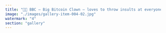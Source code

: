 ```yaml
---
title: "🤡✨ BBC — Big Bitcoin Clown — loves to throw insults at everyone.<br /><br />👉 “You’re dumb!”<br />👉 “You’re broke!”<br />👉 “You don’t get it!”<br /><br />But here’s the truth:<br />Every insult BBC throws…<br /><br />👉 …is exactly what he fears about himself.<br /><br />He’s not fighting you.<br />He’s fighting the mirror.<br /><br />The louder the clown shouts, the more he tells on himself.<br /><br />🔹 Insult projection: standard clown protocol.<br /><br /><br />#Bitcoin <br />#BBC <br />#BigBitcoinClown <br />#Projection <br />#Satire"
image: "./images/gallery-item-004-02.jpg"
watermark: "4"
section: "gallery"
---
```

